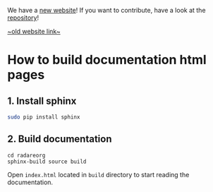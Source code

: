 We have a [new website](radare.org/)!
If you want to contribute, have a look at the [repository](https://github.com/radareorg/radare.org)!

[~old website link~](http://radare2s-website.readthedocs.io)

# How to build documentation html pages

## 1. Install sphinx

```bash
sudo pip install sphinx
```

## 2. Build documentation

```
cd radareorg
sphinx-build source build
```

Open `index.html` located in `build` directory to start reading the  documentation.
